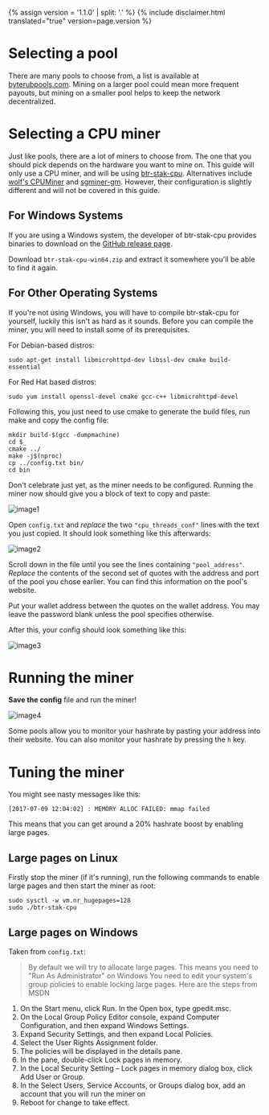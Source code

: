 {% assign version = '1.1.0' | split: '.' %}
{% include disclaimer.html translated="true" version=page.version %}
# Selecting a pool

There are many pools to choose from, a list is available at
[byterubpools.com](https://byterubpools.com). Mining on a larger pool could mean
more frequent payouts, but mining on a smaller pool helps to keep the network
decentralized.

# Selecting a CPU miner

Just like pools, there are a lot of miners to choose from. The one that you
should pick depends on the hardware you want to mine on. This guide will only
use a CPU miner, and will be using
[btr-stak-cpu](https://github.com/fireice-uk/btr-stak-cpu). Alternatives include
[wolf's CPUMiner](https://github.com/wolf9466/cpuminer-multi) and
[sgminer-gm](https://github.com/genesismining/sgminer-gm). However, their
configuration is slightly different and will not be covered in this guide.

## For Windows Systems

If you are using a Windows system, the developer of btr-stak-cpu provides
binaries to download on the
[GitHub release page](https://github.com/fireice-uk/btr-stak-cpu/releases).

Download `btr-stak-cpu-win64.zip` and extract it somewhere you'll be able to
find it again.

## For Other Operating Systems

If you're not using Windows, you will have to compile btr-stak-cpu for yourself,
luckily this isn't as hard as it sounds. Before you can compile the miner, you
will need to install some of its prerequisites.

For Debian-based distros:

    sudo apt-get install libmicrohttpd-dev libssl-dev cmake build-essential

For Red Hat based distros:

	sudo yum install openssl-devel cmake gcc-c++ libmicrohttpd-devel

<!-- TODO: Add dependencies for other operating systems? -->

Following this, you just need to use cmake to generate the build files, run
make and copy the config file:

    mkdir build-$(gcc -dumpmachine)
	cd $_
	cmake ../
	make -j$(nproc)
	cp ../config.txt bin/
	cd bin

Don't celebrate just yet, as the miner needs to be configured. Running the miner
now should give you a block of text to copy and paste:

![image1](png/mine_to_pool/1.png)

Open `config.txt` and *replace* the two `"cpu_threads_conf"` lines with the text
you just copied. It should look something like this afterwards:

![image2](png/mine_to_pool/2.png)

Scroll down in the file until you see the lines containing `"pool_address"`.
*Replace* the contents of the second set of quotes with the address and port of
the pool you chose earlier. You can find this information on the pool's website.

Put your wallet address between the quotes on the wallet address. You may leave
the password blank unless the pool specifies otherwise.

After this, your config should look something like this:

![image3](png/mine_to_pool/3.png)

# Running the miner

**Save the config** file and run the miner!

![image4](png/mine_to_pool/4.png)

Some pools allow you to monitor your hashrate by pasting your address into their
website. You can also monitor your hashrate by pressing the `h` key.

# Tuning the miner

You might see nasty messages like this:

	[2017-07-09 12:04:02] : MEMORY ALLOC FAILED: mmap failed

This means that you can get around a 20% hashrate boost by enabling large pages.

## Large pages on Linux

Firstly stop the miner (if it's running), run the following commands to enable
large pages and then start the miner as root:

	sudo sysctl -w vm.nr_hugepages=128
	sudo ./btr-stak-cpu

## Large pages on Windows

Taken from `config.txt`:

>By default we will try to allocate large pages. This means you need to "Run As Administrator" on Windows
You need to edit your system's group policies to enable locking large pages. Here are the steps from MSDN
1. On the Start menu, click Run. In the Open box, type gpedit.msc.
2. On the Local Group Policy Editor console, expand Computer Configuration, and then expand Windows Settings.
3. Expand Security Settings, and then expand Local Policies.
4. Select the User Rights Assignment folder.
5. The policies will be displayed in the details pane.
6. In the pane, double-click Lock pages in memory.
7. In the Local Security Setting – Lock pages in memory dialog box, click Add User or Group.
8. In the Select Users, Service Accounts, or Groups dialog box, add an account that you will run the miner on
9. Reboot for change to take effect.
